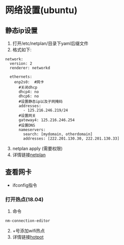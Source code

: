 # 网络设置(ubuntu)

## 静态ip设置
1. 打开/etc/netplan/目录下yaml后缀文件
2. 格式如下:
~~~
network:
  version: 2
  renderer: networkd

  ethernets:
    enp2s0:  #网卡
      #关闭dhcp
      dhcp4: no 
      dhcp6: no 
      #设置静态ip以及子网掩码
      addresses: 
        - 125.216.246.219/24
      #设置网关
      gateway4: 125.216.246.254
      #设置DNS
      nameservers:
        search: [mydomain, otherdomain]
        addresses: [222.201.130.30, 222.201.130.33]

~~~
3. netplan apply (需要权限)
3. 详情链接[netplan](https://netplan.io/examples/)

## 查看网卡
* ifconfig指令

### 打开热点(18.04)
1. 命令
~~~
nm-connection-editor
~~~
2. +号添加wifi热点
3. 详情链接[hotpot](https://www.jianshu.com/p/5a6917148c1c)


